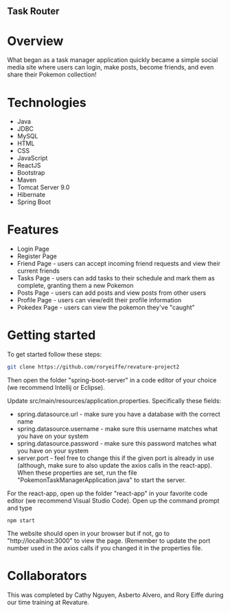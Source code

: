 ## Task Router

# Overview
What began as a task manager application quickly became a simple social media site where users can login, make posts, become friends, and even share their Pokemon collection!

# Technologies
* Java
* JDBC
* MySQL
* HTML
* CSS
* JavaScript
* ReactJS
* Bootstrap
* Maven
* Tomcat Server 9.0
* Hibernate
* Spring Boot

# Features
* Login Page
* Register Page
* Friend Page - users can accept incoming friend requests and view their current friends
* Tasks Page - users can add tasks to their schedule and mark them as complete, granting them a new Pokemon
* Posts Page - users can add posts and view posts from other users
* Profile Page - users can view/edit their profile information
* Pokedex Page - users can view the pokemon they've "caught"

# Getting started
To get started follow these steps:
```sh
git clone https://github.com/roryeiffe/revature-project2
```

Then open the folder "spring-boot-server" in a code editor of your choice (we recommend Intellij or Eclipse). 

Update src/main/resources/application.properties. 
Specifically these fields:
* spring.datasource.url - make sure you have a database with the correct name
* spring.datasource.username - make sure this username matches what you have on your system
* spring.datasource.password - make sure this password matches what you have on your system
* server.port - feel free to change this if the given port is already in use (although, make sure to also update the axios calls in the react-app). 
When these properties are set, run the file "PokemonTaskManagerApplication.java" to start the server. 

For the react-app, open up the folder "react-app" in your favorite code editor (we recommend Visual Studio Code). Open up the command prompt and type 
```
npm start
```
The website should open in your browser but if not, go to "http://localhost:3000" to view the page. (Remember to update the port number used in the axios calls if you changed it in the properties file. 

# Collaborators
This was completed by Cathy Nguyen, Asberto Alvero, and Rory Eiffe during our time training at Revature.
